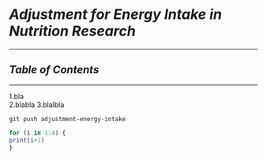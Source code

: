 # *Adjustment for Energy Intake in Nutrition Research*

---

## *Table of Contents*

---

1.bla  
2.blabla
3.blalbla

```
git push adjustment-energy-intake
```

``` r
for (i in 1:4) {
print(i+1)
}


